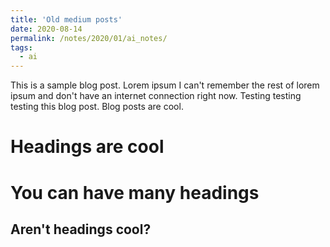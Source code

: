 ```yaml
---
title: 'Old medium posts'
date: 2020-08-14
permalink: /notes/2020/01/ai_notes/
tags:
  - ai
---
```


This is a sample blog post. Lorem ipsum I can't remember the rest of lorem ipsum and don't have an internet connection right now. Testing testing testing this blog post. Blog posts are cool.

Headings are cool
======

You can have many headings
======

Aren't headings cool?
------
